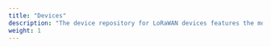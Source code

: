```yaml
---
title: "Devices"
description: "The device repository for LoRaWAN devices features the most popular products within the LoRaWAN Ecosystem. It began as a physical wall, but it's now launching as a virtual wall as part of The Things Conference 2021!"
weight: 1
---
```


